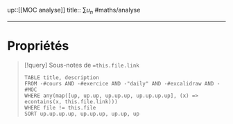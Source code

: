 up::[[MOC analyse]] 
title:: $\sum\limits u_{n}$
#maths/analyse 

---



# Propriétés

> [!query] Sous-notes de `=this.file.link`
> ```dataview
> TABLE title, description
> FROM -#cours AND -#exercice AND -"daily" AND -#excalidraw AND -#MOC
> WHERE any(map([up, up.up, up.up.up, up.up.up.up], (x) => econtains(x, this.file.link)))
> WHERE file != this.file
> SORT up.up.up.up, up.up.up, up.up, up
> ```